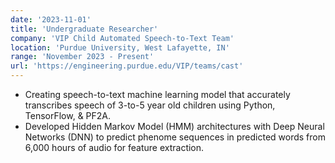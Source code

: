 ```yaml
---
date: '2023-11-01'
title: 'Undergraduate Researcher'
company: 'VIP Child Automated Speech-to-Text Team'
location: 'Purdue University, West Lafayette, IN'
range: 'November 2023 - Present'
url: 'https://engineering.purdue.edu/VIP/teams/cast'
---
```


- Creating speech-to-text machine learning model that accurately transcribes speech of 3-to-5 year old children using Python, TensorFlow, & PF2A.
- Developed Hidden Markov Model (HMM) architectures with Deep Neural Networks (DNN) to predict phenome sequences in predicted words from 6,000 hours of audio for feature extraction.
